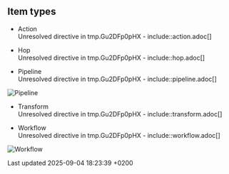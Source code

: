 <div id="header">

</div>

<div id="content">

<div class="sect1">

## Item types

<div class="sectionbody">

<div class="dlist">

  - Action  
    Unresolved directive in tmp.Gu2DFp0pHX - include::action.adoc\[\]

  - Hop  
    Unresolved directive in tmp.Gu2DFp0pHX - include::hop.adoc\[\]

  - Pipeline  
    Unresolved directive in tmp.Gu2DFp0pHX - include::pipeline.adoc\[\]

</div>

<div class="imageblock">

<div class="content">

![Pipeline](../assets/images/concepts/pipeline.png)

</div>

</div>

<div class="dlist">

  - Transform  
    Unresolved directive in tmp.Gu2DFp0pHX - include::transform.adoc\[\]

  - Workflow  
    Unresolved directive in tmp.Gu2DFp0pHX - include::workflow.adoc\[\]

</div>

<div class="imageblock">

<div class="content">

![Workflow](../assets/images/concepts/workflow.png)

</div>

</div>

</div>

</div>

</div>

<div id="footer">

<div id="footer-text">

Last updated 2025-09-04 18:23:39 +0200

</div>

</div>

